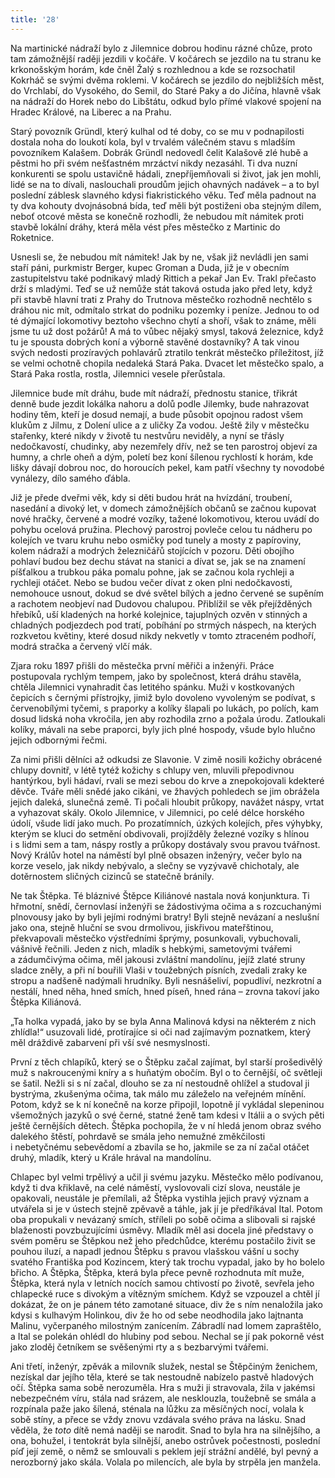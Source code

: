 ```yaml
---
title: '28'
---
```


Na martinické nádraží bylo z Jilemnice dobrou hodinu rázné chůze, proto tam zámožnější raději jezdili v kočáře. V kočárech se jezdilo na tu stranu ke krkonošským horám, kde čněl Žalý s rozhlednou a kde se rozsochatil Kokrháč se svými dvěma roklemi. V kočárech se jezdilo do nejbližších měst, do Vrchlabí, do Vysokého, do Semil, do Staré Paky a do Jičína, hlavně však na nádraží do Horek nebo do Libštátu, odkud bylo přímé vlakové spojení na Hradec Králové, na Liberec a na Prahu.

Starý povozník Gründl, který kulhal od té doby, co se mu v podnapilosti dostala noha do loukotí kola, byl v trvalém válečném stavu s mladším povozníkem Kalašem. Dobrák Gründl nedovedl čelit Kalašově zlé hubě a pěstmi ho při svém nešťastném mrzáctví nikdy nezasáhl. Ti dva nuzní konkurenti se spolu ustavičně hádali, znepříjemňovali si život, jak jen mohli, lidé se na to dívali, naslouchali proudům jejich ohavných nadávek – a to byl poslední záblesk slavného kdysi fiakristického věku. Teď měla padnout na ty dva kohouty dvojnásobná bída, teď měli být postiženi oba stejným dílem, neboť otcové města se konečně rozhodli, že nebudou mít námitek proti stavbě lokální dráhy, která měla vést přes městečko z Martinic do Roketnice.

Usnesli se, že nebudou mít námitek! Jak by ne, však již nevládli jen sami staří páni, purkmistr Berger, kupec Groman a Duda, již je v obecním zastupitelstvu také podnikavý mladý Rittich a pekař Jan Ev. Trakl přečasto drží s mladými. Teď se už nemůže stát taková ostuda jako před lety, když při stavbě hlavní trati z Prahy do Trutnova městečko rozhodně nechtělo s dráhou nic mít, odmítalo strkat do podniku pozemky i peníze. Jednou to od té dýmající lokomotivy beztoho všechno chytí a shoří, však to známe, měli jsme tu už dost požárů! A má to vůbec nějaký smysl, taková železnice, když tu je spousta dobrých koní a výborně stavěné dostavníky? A tak vinou svých nedosti prozíravých pohlavárů ztratilo tenkrát městečko příležitost, jíž se velmi ochotně chopila nedaleká Stará Paka. Dvacet let městečko spalo, a Stará Paka rostla, rostla, Jilemnici vesele přerůstala.

Jilemnice bude mít dráhu, bude mít nádraží, přednostu stanice, třikrát denně bude jezdit lokálka nahoru a dolů podle Jilemky, bude nahrazovat hodiny těm, kteří je dosud nemají, a bude působit opojnou radost všem klukům z Jilmu, z Dolení ulice a z uličky Za vodou. Ještě žily v městečku stařenky, které nikdy v životě tu nestvůru neviděly, a nyní se třásly nedočkavostí, chudinky, aby nezemřely dřív, než se ten parostroj objeví za humny, a chrle oheň a dým, poletí bez koní šílenou rychlostí k horám, kde lišky dávají dobrou noc, do horoucích pekel, kam patří všechny ty novodobé vynálezy, dílo samého ďábla.

Již je přede dveřmi věk, kdy si děti budou hrát na hvízdání, troubení, nasedání a divoký let, v domech zámožnějších občanů se začnou kupovat nové hračky, červené a modré vozíky, tažené lokomotivou, kterou uvádí do pohybu ocelová pružina. Plechový parostroj povleče celou tu nádheru po kolejích ve tvaru kruhu nebo osmičky pod tunely a mosty z papíroviny, kolem nádraží a modrých železničářů stojících v pozoru. Děti obojího pohlaví budou bez dechu stávat na stanici a dívat se, jak se na znamení píšťalkou a trubkou páka pomalu pohne, jak se začnou kola rychleji a rychleji otáčet. Nebo se budou večer dívat z oken plni nedočkavosti, nemohouce usnout, dokud se dvé světel bílých a jedno červené se supěním a rachotem neobjeví nad Dudovou chalupou. Přiblížil se věk přejížděných hřebíků, uší kladených na horké kolejnice, tajuplných ozvěn v stinných a chladných podjezdech pod tratí, pobíhání po strmých náspech, na kterých rozkvetou květiny, které dosud nikdy nekvetly v tomto ztraceném podhoří, modrá stračka a červený vlčí mák.

Zjara roku 1897 přišli do městečka první měřiči a inženýři. Práce postupovala rychlým tempem, jako by společnost, která dráhu stavěla, chtěla Jilemnici vynahradit čas letitého spánku. Muži v kostkovaných čepicích s černými přístrojky, jimiž bylo dovoleno vyvoleným se podívat, s červenobílými tyčemi, s praporky a kolíky šlapali po lukách, po polích, kam dosud lidská noha vkročila, jen aby rozhodila zrno a požala úrodu. Zatloukali kolíky, mávali na sebe praporci, byly jich plné hospody, všude bylo hlučno jejich odbornými řečmi.

Za nimi přišli dělníci až odkudsi ze Slavonie. V zimě nosili kožichy obrácené chlupy dovnitř, v létě tytéž kožichy s chlupy ven, mluvili přepodivnou hantýrkou, byli hádaví, rvali se mezi sebou do krve a znepokojovali kdekteré děvče. Tváře měli snědé jako cikáni, ve žhavých pohledech se jim obrážela jejich daleká, slunečná země. Ti počali hloubit průkopy, navážet náspy, vrtat a vyhazovat skály. Okolo Jilemnice, v Jilemnici, po celé délce horského údolí, všude lidí jako much. Po prozatímních, úzkých kolejích, přes výhybky, kterým se kluci do setmění obdivovali, projížděly železné vozíky s hlínou i s lidmi sem a tam, náspy rostly a průkopy dostávaly svou pravou tvářnost. Nový Králův hotel na náměstí byl plně obsazen inženýry, večer bylo na korze veselo, jak nikdy nebývalo, a slečny se vyzývavě chichotaly, ale dotěrnostem sličných cizinců se statečně bránily.

Ne tak Štěpka. Té bláznivé Štěpce Kiliánové nastala nová konjunktura. Ti hřmotní, snědí, černovlasí inženýři se žádostivýma očima a s rozcuchanými plnovousy jako by byli jejími rodnými bratry! Byli stejně nevázaní a neslušní jako ona, stejně hluční se svou drmolivou, jiskřivou mateřštinou, překvapovali městečko výstředními šprýmy, posunkovali, vybuchovali, vášnivě řečnili. Jeden z nich, mladík s hebkými, sametovými tvářemi a zádumčivýma očima, měl jakousi zvláštní mandolínu, jejíž zlaté struny sladce zněly, a při ní bouřili Vlaši v toužebných písních, zvedali zraky ke stropu a nadšeně nadýmali hrudníky. Byli nesnášeliví, popudliví, nezkrotní a nestálí, hned něha, hned smích, hned píseň, hned rána – zrovna takoví jako Štěpka Kiliánová.

„Ta holka vypadá, jako by se byla Anna Malinová kdysi na některém z nich zhlídla!“ usuzovali lidé, protírajíce si oči nad zajímavým poznatkem, který měl dráždivě zabarvení při vší své nesmyslnosti.

První z těch chlapíků, který se o Štěpku začal zajímat, byl starší prošedivělý muž s nakroucenými kníry a s huňatým obočím. Byl o to černější, oč světleji se šatil. Nežli si s ní začal, dlouho se za ní nestoudně ohlížel a studoval ji bystrýma, zkušenýma očima, tak málo mu záleželo na veřejném mínění. Potom, když se k ní konečně na korze připojil, lopotně jí vykládal slepeninou všemožných jazyků o své černé, statné ženě tam kdesi v Itálii a o svých pěti ještě černějších dětech. Štěpka pochopila, že v ní hledá jenom obraz svého dalekého štěstí, pohrdavě se smála jeho nemužné změkčilosti i nebetyčnému sebevědomí a zbavila se ho, jakmile se za ní začal otáčet druhý, mladík, který u Krále hrával na mandolínu.

Chlapec byl velmi trpělivý a učil ji svému jazyku. Městečko mělo podívanou, když ti dva křiklavě, na celé náměstí, vyslovovali cizí slova, neustále je opakovali, neustále je přemílali, až Štěpka vystihla jejich pravý význam a utvářela si je v ústech stejně zpěvavě a táhle, jak jí je předříkával Ital. Potom oba propukali v nevázaný smích, stříleli po sobě očima a slibovali si rajské blaženosti povzbuzujícími úsměvy. Mladík měl asi docela jiné představy o svém poměru se Štěpkou než jeho předchůdce, kterému postačilo živit se pouhou iluzí, a napadl jednou Štěpku s pravou vlašskou vášní u sochy svatého Františka pod Kozincem, který tak trochu vypadal, jako by ho bolelo břicho. A Štěpka, Štěpka, která byla přece pevně rozhodnuta mít muže, Štěpka, která nyla v letních nocích samou chtivostí po životě, sevřela jeho chlapecké ruce s divokým a vítězným smíchem. Když se vzpouzel a chtěl jí dokázat, že on je pánem této zamotané situace, div že s ním nenaložila jako kdysi s kulhavým Holinkou, div že ho od sebe neodhodila jako lajtnanta Malinu, vyčerpaného milostným zanícením. Zábradlí nad lomem zapraštělo, a Ital se polekán ohlédl do hlubiny pod sebou. Nechal se jí pak pokorně vést jako zloděj četníkem se svěšenými rty a s bezbarvými tvářemi.

Ani třetí, inženýr, zpěvák a milovník služek, nestal se Štěpčiným ženichem, nezískal dar jejího těla, které se tak nestoudně nabízelo pastvě hladových očí. Štěpka sama sobě nerozuměla. Hra s muži ji stravovala, žila v jakémsi nebezpečném víru, stála nad srázem, ale nesklouzla, toužebně se smála a rozpínala paže jako šílená, sténala na lůžku za měsíčných nocí, volala k sobě stíny, a přece se vždy znovu vzdávala svého práva na lásku. Snad věděla, že _toto_ dítě nemá naději se narodit. Snad to byla hra na silnějšího, a ona, bohužel, i tentokrát byla silnější, anebo ostrůvek počestnosti, poslední píď její země, o němž se smlouvali s peklem její strážní andělé, byl pevný a nerozborný jako skála. Volala po milencích, ale byla by strpěla jen manžela.
